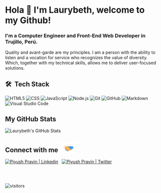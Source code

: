 # Hola 👋 I'm Laurybeth, welcome to my Github!
### I'm a Computer Engineer and Front-End Web Developer in Trujillo, Perú. 
Quality and avant-garde are my principles. I am a person with the ability to listen and a vocation for service who recognizes the value of diversity. Which, together with my technical skills, allows me to deliver user-focused solutions.

## 🛠 &nbsp;Tech Stack


  ![HTML5](https://img.shields.io/badge/-HTML5-333333?style=flat&logo=HTML5)
  ![CSS](https://img.shields.io/badge/-CSS-333333?style=flat&logo=CSS3&logoColor=1572B6)
  ![JavaScript](https://img.shields.io/badge/-JavaScript-333333?style=flat&logo=javascript)
  ![Node.js](https://img.shields.io/badge/-Node.js-333333?style=flat&logo=node.js)
  ![Git](https://img.shields.io/badge/-Git-333333?style=flat&logo=git)
  ![GitHub](https://img.shields.io/badge/-GitHub-333333?style=flat&logo=github)
  ![Markdown](https://img.shields.io/badge/-Markdown-333333?style=flat&logo=markdown)
  ![Visual Studio Code](https://img.shields.io/badge/-Visual%20Studio%20Code-333333?style=flat&logo=visual-studio-code&logoColor=007ACC)
  
  
## My GitHub Stats
<img src="https://github-readme-stats.vercel.app/api?username=laurybeth&&show_icons=true&theme=radical&line_height=27&v=5" alt="Laurybeth's GitHub Stats" />




## Connect with me<img src="https://github.com/SatYu26/SatYu26/blob/master/Assets/Handshake.gif" height="32px">
<p align="left">

  <a href="https://www.linkedin.com/in/laurybeth/"><img alt="Piyush Pravin | Linkedin" width="32px" src="https://github.com/piyushP7pravin/piyushP7pravin/blob/master/Linkedin.svg" /></a>&nbsp;&nbsp;
  <a href="https://twitter.com/LaurybethCueva"><img alt="Piyush Pravin | Twitter" width="32px" src="https://github.com/piyushP7pravin/piyushP7pravin/blob/master/Twitter.svg" /></a>
</p>
  
<br>
<br>


  ![visitors](https://visitor-badge.laobi.icu/badge?page_id=laurybeth)


<!--
**laurybeth/laurybeth** is a ✨ _special_ ✨ repository because its `README.md` (this file) appears on your GitHub profile.

Here are some ideas to get you started:

- 🔭 I’m currently working on ...
- 🌱 I’m currently learning ...
- 👯 I’m looking to collaborate on ...
- 🤔 I’m looking for help with ...
- 💬 Ask me about ...
- 📫 How to reach me: ...
- 😄 Pronouns: ...
- ⚡ Fun fact: ...
-->
